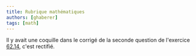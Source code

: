 ```yaml
---
title: Rubrique mathématiques
authors: [ghaberer]
tags: [math]
---
```

Il y avait une coquille dans le corrigé de la seconde question de l'exercice [62.14](http://einexau.cluster028.hosting.ovh.net/site/math/62.14.pdf), c'est rectifié. 